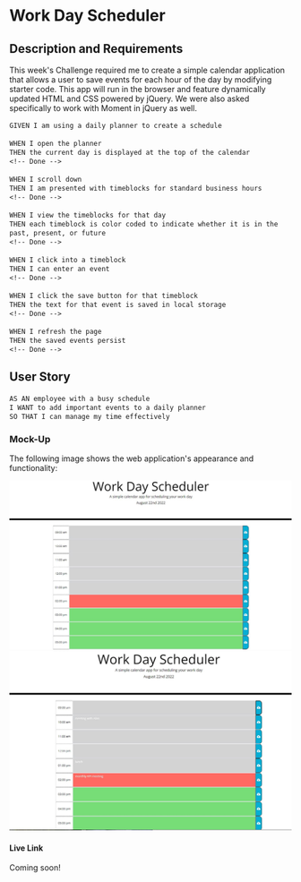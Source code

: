 # Work Day Scheduler

## Description and Requirements

This week's Challenge required me to create a simple calendar application that allows a user to save events for each hour of the day by modifying starter code. This app will run in the browser and feature dynamically updated HTML and CSS powered by jQuery. We were also asked specifically to work with Moment in jQuery as well. 

```
GIVEN I am using a daily planner to create a schedule

WHEN I open the planner
THEN the current day is displayed at the top of the calendar
<!-- Done -->

WHEN I scroll down
THEN I am presented with timeblocks for standard business hours
<!-- Done -->

WHEN I view the timeblocks for that day
THEN each timeblock is color coded to indicate whether it is in the past, present, or future
<!-- Done -->

WHEN I click into a timeblock
THEN I can enter an event
<!-- Done -->

WHEN I click the save button for that timeblock
THEN the text for that event is saved in local storage
<!-- Done -->

WHEN I refresh the page
THEN the saved events persist
<!-- Done -->

```

## User Story

```
AS AN employee with a busy schedule
I WANT to add important events to a daily planner
SO THAT I can manage my time effectively
```

### Mock-Up

The following image shows the web application's appearance and functionality:

![Website preview](mockup.JPG)
![Website preview](mockup2.JPG)

#### Live Link

Coming soon!
